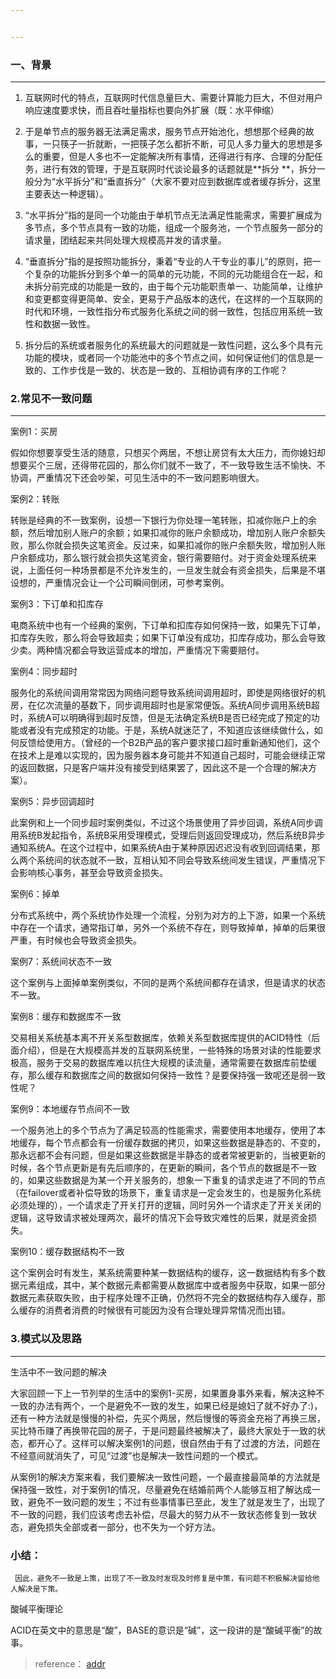 ```yaml
---


---
```


<h3 id="一、背景">一、背景</h3>
<hr>
<ol>
<li>
<p>互联网时代的特点，互联网时代信息量巨大、需要计算能力巨大，不但对用户响应速度要求快，而且吞吐量指标也要向外扩展（既：水平伸缩）</p>
</li>
<li>
<p>于是单节点的服务器无法满足需求，服务节点开始池化，想想那个经典的故事，一只筷子一折就断，一把筷子怎么都折不断，可见人多力量大的思想是多么的重要，但是人多也不一定能解决所有事情，还得进行有序、合理的分配任务，进行有效的管理，于是互联网时代谈论最多的话题就是**拆分 **，拆分一般分为“水平拆分”和“垂直拆分”（大家不要对应到数据库或者缓存拆分，这里主要表达一种逻辑）。</p>
</li>
<li>
<p>“水平拆分”指的是同一个功能由于单机节点无法满足性能需求，需要扩展成为多节点，多个节点具有一致的功能，组成一个服务池，一个节点服务一部分的请求量，团结起来共同处理大规模高并发的请求量。</p>
</li>
<li>
<p>“垂直拆分”指的是按照功能拆分，秉着“专业的人干专业的事儿”的原则，把一个复杂的功能拆分到多个单一的简单的元功能，不同的元功能组合在一起，和未拆分前完成的功能是一致的，由于每个元功能职责单一、功能简单，让维护和变更都变得更简单、安全，更易于产品版本的迭代，在这样的一个互联网的时代和环境，一致性指分布式服务化系统之间的弱一致性，包括应用系统一致性和数据一致性。</p>
</li>
<li>
<p>拆分后的系统或者服务化的系统最大的问题就是一致性问题，这么多个具有元功能的模块，或者同一个功能池中的多个节点之间，如何保证他们的信息是一致的、工作步伐是一致的、状态是一致的、互相协调有序的工作呢？</p>
</li>
</ol>
<h3 id="常见不一致问题">2.常见不一致问题</h3>
<hr>
<p>案例1：买房</p>
<p>假如你想要享受生活的随意，只想买个两居，不想让房贷有太大压力，而你媳妇却想要买个三居，还得带花园的，那么你们就不一致了，不一致导致生活不愉快、不协调，严重情况下还会吵架，可见生活中的不一致问题影响很大。</p>
<p>案例2：转账</p>
<p>转账是经典的不一致案例，设想一下银行为你处理一笔转账，扣减你账户上的余额，然后增加别人账户的余额；如果扣减你的账户余额成功，增加别人账户余额失败，那么你就会损失这笔资金。反过来，如果扣减你的账户余额失败，增加别人账户余额成功，那么银行就会损失这笔资金，银行需要赔付。对于资金处理系统来说，上面任何一种场景都是不允许发生的，一旦发生就会有资金损失，后果是不堪设想的，严重情况会让一个公司瞬间倒闭，可参考案例。</p>
<p>案例3：下订单和扣库存</p>
<p>电商系统中也有一个经典的案例，下订单和扣库存如何保持一致，如果先下订单，扣库存失败，那么将会导致超卖；如果下订单没有成功，扣库存成功，那么会导致少卖。两种情况都会导致运营成本的增加，严重情况下需要赔付。</p>
<p>案例4：同步超时</p>
<p>服务化的系统间调用常常因为网络问题导致系统间调用超时，即使是网络很好的机房，在亿次流量的基数下，同步调用超时也是家常便饭。系统A同步调用系统B超时，系统A可以明确得到超时反馈，但是无法确定系统B是否已经完成了预定的功能或者没有完成预定的功能。于是，系统A就迷茫了，不知道应该继续做什么，如何反馈给使用方。（曾经的一个B2B产品的客户要求接口超时重新通知他们，这个在技术上是难以实现的，因为服务器本身可能并不知道自己超时，可能会继续正常的返回数据，只是客户端并没有接受到结果罢了，因此这不是一个合理的解决方案）。</p>
<p>案例5：异步回调超时</p>
<p>此案例和上一个同步超时案例类似，不过这个场景使用了异步回调，系统A同步调用系统B发起指令，系统B采用受理模式，受理后则返回受理成功，然后系统B异步通知系统A。在这个过程中，如果系统A由于某种原因迟迟没有收到回调结果，那么两个系统间的状态就不一致，互相认知不同会导致系统间发生错误，严重情况下会影响核心事务，甚至会导致资金损失。</p>
<p>案例6：掉单</p>
<p>分布式系统中，两个系统协作处理一个流程，分别为对方的上下游，如果一个系统中存在一个请求，通常指订单，另外一个系统不存在，则导致掉单，掉单的后果很严重，有时候也会导致资金损失。</p>
<p>案例7：系统间状态不一致</p>
<p>这个案例与上面掉单案例类似，不同的是两个系统间都存在请求，但是请求的状态不一致。</p>
<p>案例8：缓存和数据库不一致</p>
<p>交易相关系统基本离不开关系型数据库，依赖关系型数据库提供的ACID特性（后面介绍），但是在大规模高并发的互联网系统里，一些特殊的场景对读的性能要求极高，服务于交易的数据库难以抗住大规模的读流量，通常需要在数据库前垫缓存，那么缓存和数据库之间的数据如何保持一致性？是要保持强一致呢还是弱一致性呢？</p>
<p>案例9：本地缓存节点间不一致</p>
<p>一个服务池上的多个节点为了满足较高的性能需求，需要使用本地缓存，使用了本地缓存，每个节点都会有一份缓存数据的拷贝，如果这些数据是静态的、不变的，那永远都不会有问题，但是如果这些数据是半静态的或者常被更新的，当被更新的时候，各个节点更新是有先后顺序的，在更新的瞬间，各个节点的数据是不一致的，如果这些数据是为某一个开关服务的，想象一下重复的请求走进了不同的节点（在failover或者补偿导致的场景下，重复请求是一定会发生的，也是服务化系统必须处理的），一个请求走了开关打开的逻辑，同时另外一个请求走了开关关闭的逻辑，这导致请求被处理两次，最坏的情况下会导致灾难性的后果，就是资金损失。</p>
<p>案例10：缓存数据结构不一致</p>
<p>这个案例会时有发生，某系统需要种某一数据结构的缓存，这一数据结构有多个数据元素组成，其中，某个数据元素都需要从数据库中或者服务中获取，如果一部分数据元素获取失败，由于程序处理不正确，仍然将不完全的数据结构存入缓存，那么缓存的消费者消费的时候很有可能因为没有合理处理异常情况而出错。</p>
<h3 id="模式以及思路">3.模式以及思路</h3>
<hr>
<p>生活中不一致问题的解决</p>
<p>大家回顾一下上一节列举的生活中的案例1-买房，如果置身事外来看，解决这种不一致的办法有两个，一个是避免不一致的发生，如果已经是媳妇了就不好办了:)，还有一种方法就是慢慢的补偿，先买个两居，然后慢慢的等资金充裕了再换三居，买比特币赚了再换带花园的房子，于是问题最终被解决了，最终大家处于一致的状态，都开心了。这样可以解决案例1的问题，很自然由于有了过渡的方法，问题在不经意间就消失了，可见“过渡”也是解决一致性问题的一个模式。</p>
<p>从案例1的解决方案来看，我们要解决一致性问题，一个最直接最简单的方法就是保持强一致性，对于案例1的情况，尽量避免在结婚前两个人能够互相了解达成一致，避免不一致问题的发生；不过有些事情事已至此，发生了就是发生了，出现了不一致的问题，我们应该考虑去补偿，尽最大的努力从不一致状态修复到一致状态，避免损失全部或者一部分，也不失为一个好方法。</p>
<h3 id="小结：">小结：</h3>
<pre><code> 因此，避免不一致是上策，出现了不一致及时发现及时修复是中策，有问题不积极解决留给他人解决是下策。
</code></pre>
<p>酸碱平衡理论</p>
<p>ACID在英文中的意思是“酸”，BASE的意识是“碱”，这一段讲的是“酸碱平衡”的故事。</p>
<blockquote>
<p>reference： <a href="https://blog.csdn.net/kangbin825/article/details/71006546?locationNum=7&amp;fps=1">addr</a></p>
</blockquote>

